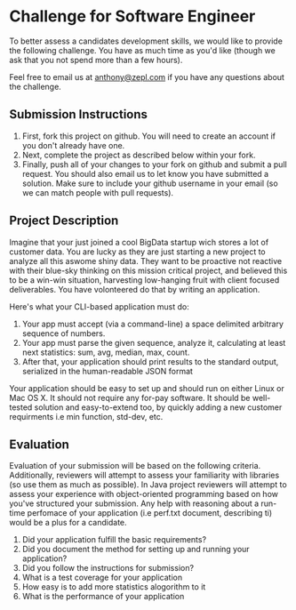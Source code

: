 Challenge for Software Engineer
===============================

To better assess a candidates development skills, we would like to provide the following challenge. You have as much time as you'd like (though we ask that you not spend more than a few hours).

Feel free to email us at anthony@zepl.com if you have any questions about the challenge.

## Submission Instructions
 1. First, fork this project on github. You will need to create an account if you don't already have one.
 2. Next, complete the project as described below within your fork.
 3. Finally, push all of your changes to your fork on github and submit a pull request. You should also email us to let  know you have submitted a solution. Make sure to include your github username in your email (so we can match people with pull requests).



## Project Description
Imagine that your just joined a cool BigData startup wich stores a lot of customer data. You are lucky as they are just starting a new project to analyze all this aswome shiny data. They want to be proactive not reactive with their blue-sky thinking on this mission critical project, and believed this to be a win-win situation, harvesting low-hanging fruit with client focused deliverables. You have volonteered do that by writing an application.

Here's what your CLI-based application must do:

 1. Your app must accept (via a command-line) a space delimited arbitrary sequence of numbers.
 1. Your app must parse the given sequence, analyze it, calculating at least next statistics:  sum, avg, median, max, count. 
 1. After that, your application should print results to the standard output, serialized in the human-readable JSON format


Your application should be easy to set up and should run on either Linux or Mac OS X.  It should not require any for-pay software. It should be well-tested solution and easy-to-extend too, by quickly adding a new customer requirments i.e min function, std-dev, etc.


## Evaluation
Evaluation of your submission will be based on the following criteria. Additionally, reviewers will attempt to assess your familiarity with libraries (so use them as much as possible). In Java project reviewers will attempt to assess your experience with object-oriented programming based on how you've structured your submission. Any help with reasoning about a run-time perfomace of your application (i.e perf.txt document, describing ti) would be a plus for a candidate.

 1. Did your application fulfill the basic requirements?
 2. Did you document the method for setting up and running your application?
 3. Did you follow the instructions for submission?
 4. What is a test coverage for your application
 5. How easy is to add more statistics alogorithm to it
 6. What is the performance of your application